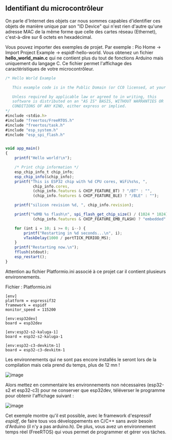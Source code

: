 ## Identifiant du microcontrôleur

On parle d'Internet des objets car nous sommes capables d'identifier ces objets de manière unique par son "ID Device" qui n'est rien d'autre qu'une adresse MAC de la même forme que celle des cartes réseau (Ethernet), c'est-à-dire sur 6 octets en hexadécimal.


Vous pouvez importer des exemples de projet. Par exemple : Pio Home -> Import Project Example -> espidf-hello-world.
Vous obtenez un fichier **hello_world_main.c** qui ne contient plus du tout de fonctions Arduino mais uniquement du langage C.
Ce fichier permet l'affichage des caractéristiques de votre microcontrôleur.

```javascript
/* Hello World Example

   This example code is in the Public Domain (or CC0 licensed, at your option.)

   Unless required by applicable law or agreed to in writing, this
   software is distributed on an "AS IS" BASIS, WITHOUT WARRANTIES OR
   CONDITIONS OF ANY KIND, either express or implied.
*/
#include <stdio.h>
#include "freertos/FreeRTOS.h"
#include "freertos/task.h"
#include "esp_system.h"
#include "esp_spi_flash.h"


void app_main()
{
    printf("Hello world!\n");

    /* Print chip information */
    esp_chip_info_t chip_info;
    esp_chip_info(&chip_info);
    printf("This is ESP32 chip with %d CPU cores, WiFi%s%s, ",
            chip_info.cores,
            (chip_info.features & CHIP_FEATURE_BT) ? "/BT" : "",
            (chip_info.features & CHIP_FEATURE_BLE) ? "/BLE" : "");

    printf("silicon revision %d, ", chip_info.revision);

    printf("%dMB %s flash\n", spi_flash_get_chip_size() / (1024 * 1024),
            (chip_info.features & CHIP_FEATURE_EMB_FLASH) ? "embedded" : "external");

    for (int i = 10; i >= 0; i--) {
        printf("Restarting in %d seconds...\n", i);
        vTaskDelay(1000 / portTICK_PERIOD_MS);
    }
    printf("Restarting now.\n");
    fflush(stdout);
    esp_restart();
}
```

Attention au fichier Platformio.ini associé à ce projet car il contient plusieurs environnements.

Fichier : Platformio.ini

```
[env]
platform = espressif32
framework = espidf
monitor_speed = 115200

[env:esp32dev]
board = esp32dev

[env:esp32-s2-kaluga-1]
board = esp32-s2-kaluga-1

[env:esp32-c3-devkitm-1]
board = esp32-c3-devkitm-1
```

Les environnements qui ne sont pas encore installés le seront lors de la compilation mais cela prend du temps, plus de 12 mn !

![image](https://user-images.githubusercontent.com/44494044/130427609-ef7384d7-3a6e-48d2-94c6-dd9e0940a430.png)

Alors mettez en commentaire les environnements non nécessaires (esp32-s2 et esp32-c3) pour ne conserver que esp32dev, téléverser le programme pour obtenir l'affichage suivant :

![image](https://user-images.githubusercontent.com/44494044/130428079-7e4c485a-6c7a-4949-878d-eeea252662fd.png)

Cet exemple montre qu'il est possible, avec le framework d'espressif *espidf*, de faire tous vos développements en C/C++ sans avoir besoin d'Arduino (il n'y a pas arduino.h). De plus, vous avez un environnement temps réel (FreeRTOS) qui vous permet de programmer et gérer vos tâches.

